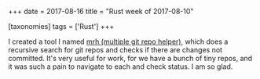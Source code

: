 +++
date = 2017-08-16
title = "Rust week of 2017-08-10"

[taxonomies]
tags = ['Rust']
+++

I created a tool I named [mrh (multiple git repo helper)], which does a
recursive search for git repos and checks if there are changes not
committed. It\'s very useful for work, for we have a bunch of tiny
repos, and it was such a pain to navigate to each and check status. I am
so glad.

  [mrh (multiple git repo helper)]: https://github.com/tshepang/mrh

